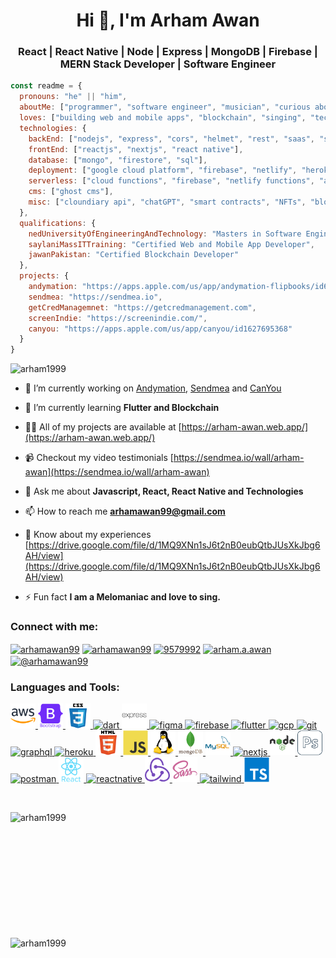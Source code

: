 <h1 align="center">Hi 👋, I'm Arham Awan</h1>
<h3 align="center">React | React Native | Node | Express | MongoDB | Firebase | MERN Stack Developer | Software Engineer</h3>

```js
const readme = {
  pronouns: "he" || "him",
  aboutMe: ["programmer", "software engineer", "musician", "curious about life"],
  loves: ["building web and mobile apps", "blockchain", "singing", "technologies"],
  technologies: {
    backEnd: ["nodejs", "express", "cors", "helmet", "rest", "saas", "solidity"],
    frontEnd: ["reactjs", "nextjs", "react native"],
    database: ["mongo", "firestore", "sql"],
    deployment: ["google cloud platform", "firebase", "netlify", "heroku"],
    serverless: ["cloud functions", "firebase", "netlify functions", "aws"],
    cms: ["ghost cms"],
    misc: ["cloundiary api", "chatGPT", "smart contracts", "NFTs", "blockchain"],
  },
  qualifications: {
    nedUniversityOfEngineeringAndTechnology: "Masters in Software Engineering (ME SE)",
    saylaniMassITTraining: "Certified Web and Mobile App Developer",
    jawanPakistan: "Certified Blockchain Developer"
  },
  projects: {
    andymation: "https://apps.apple.com/us/app/andymation-flipbooks/id6451327356",
    sendmea: "https://sendmea.io",
    getCredManagemnet: "https://getcredmanagement.com",
    screenIndie: "https://screenindie.com/",
    canyou: "https://apps.apple.com/us/app/canyou/id1627695368"
  }
}
```

<p align="left"> <img src="https://komarev.com/ghpvc/?username=arham1999&label=Profile%20views&color=0e75b6&style=flat" alt="arham1999" /> </p>

- 🔭 I’m currently working on [Andymation](https://apps.apple.com/us/app/andymation-flipbooks/id6451327356), [Sendmea](https://sendmea.io/) and [CanYou](https://apps.apple.com/dk/app/canyou/id1627695368)

- 🌱 I’m currently learning **Flutter and Blockchain**

- 👨‍💻 All of my projects are available at [https://arham-awan.web.app/](https://arham-awan.web.app/)

- 📹 Checkout my video testimonials [https://sendmea.io/wall/arham-awan](https://sendmea.io/wall/arham-awan)

- 💬 Ask me about **Javascript, React, React Native and Technologies**

- 📫 How to reach me **arhamawan99@gmail.com**

- 📄 Know about my experiences [https://drive.google.com/file/d/1MQ9XNn1sJ6t2nB0eubQtbJUsXkJbg6AH/view](https://drive.google.com/file/d/1MQ9XNn1sJ6t2nB0eubQtbJUsXkJbg6AH/view)

- ⚡ Fun fact **I am a Melomaniac and love to sing.**

<h3 align="left">Connect with me:</h3>
<p align="left">
<a href="https://twitter.com/arhamawan99" target="blank"><img align="center" src="https://raw.githubusercontent.com/rahuldkjain/github-profile-readme-generator/master/src/images/icons/Social/twitter.svg" alt="arhamawan99" height="30" width="40" /></a>
<a href="https://linkedin.com/in/arhamawan99" target="blank"><img align="center" src="https://raw.githubusercontent.com/rahuldkjain/github-profile-readme-generator/master/src/images/icons/Social/linked-in-alt.svg" alt="arhamawan99" height="30" width="40" /></a>
<a href="https://stackoverflow.com/users/9579992" target="blank"><img align="center" src="https://raw.githubusercontent.com/rahuldkjain/github-profile-readme-generator/master/src/images/icons/Social/stack-overflow.svg" alt="9579992" height="30" width="40" /></a>
<a href="https://fb.com/arham.a.awan" target="blank"><img align="center" src="https://raw.githubusercontent.com/rahuldkjain/github-profile-readme-generator/master/src/images/icons/Social/facebook.svg" alt="arham.a.awan" height="30" width="40" /></a>
<a href="https://medium.com/@arhamawan99" target="blank"><img align="center" src="https://raw.githubusercontent.com/rahuldkjain/github-profile-readme-generator/master/src/images/icons/Social/medium.svg" alt="@arhamawan99" height="30" width="40" /></a>
</p>

<h3 align="left">Languages and Tools:</h3>
<p align="left"> <a href="https://aws.amazon.com" target="_blank" rel="noreferrer"> <img src="https://raw.githubusercontent.com/devicons/devicon/master/icons/amazonwebservices/amazonwebservices-original-wordmark.svg" alt="aws" width="40" height="40"/> </a> <a href="https://getbootstrap.com" target="_blank" rel="noreferrer"> <img src="https://raw.githubusercontent.com/devicons/devicon/master/icons/bootstrap/bootstrap-plain-wordmark.svg" alt="bootstrap" width="40" height="40"/> </a> <a href="https://www.w3schools.com/css/" target="_blank" rel="noreferrer"> <img src="https://raw.githubusercontent.com/devicons/devicon/master/icons/css3/css3-original-wordmark.svg" alt="css3" width="40" height="40"/> </a> <a href="https://dart.dev" target="_blank" rel="noreferrer"> <img src="https://www.vectorlogo.zone/logos/dartlang/dartlang-icon.svg" alt="dart" width="40" height="40"/> </a> <a href="https://expressjs.com" target="_blank" rel="noreferrer"> <img src="https://raw.githubusercontent.com/devicons/devicon/master/icons/express/express-original-wordmark.svg" alt="express" width="40" height="40"/> </a> <a href="https://www.figma.com/" target="_blank" rel="noreferrer"> <img src="https://www.vectorlogo.zone/logos/figma/figma-icon.svg" alt="figma" width="40" height="40"/> </a> <a href="https://firebase.google.com/" target="_blank" rel="noreferrer"> <img src="https://www.vectorlogo.zone/logos/firebase/firebase-icon.svg" alt="firebase" width="40" height="40"/> </a> <a href="https://flutter.dev" target="_blank" rel="noreferrer"> <img src="https://www.vectorlogo.zone/logos/flutterio/flutterio-icon.svg" alt="flutter" width="40" height="40"/> </a> <a href="https://cloud.google.com" target="_blank" rel="noreferrer"> <img src="https://www.vectorlogo.zone/logos/google_cloud/google_cloud-icon.svg" alt="gcp" width="40" height="40"/> </a> <a href="https://git-scm.com/" target="_blank" rel="noreferrer"> <img src="https://www.vectorlogo.zone/logos/git-scm/git-scm-icon.svg" alt="git" width="40" height="40"/> </a> <a href="https://graphql.org" target="_blank" rel="noreferrer"> <img src="https://www.vectorlogo.zone/logos/graphql/graphql-icon.svg" alt="graphql" width="40" height="40"/> </a> <a href="https://heroku.com" target="_blank" rel="noreferrer"> <img src="https://www.vectorlogo.zone/logos/heroku/heroku-icon.svg" alt="heroku" width="40" height="40"/> </a> <a href="https://www.w3.org/html/" target="_blank" rel="noreferrer"> <img src="https://raw.githubusercontent.com/devicons/devicon/master/icons/html5/html5-original-wordmark.svg" alt="html5" width="40" height="40"/> </a> <a href="https://developer.mozilla.org/en-US/docs/Web/JavaScript" target="_blank" rel="noreferrer"> <img src="https://raw.githubusercontent.com/devicons/devicon/master/icons/javascript/javascript-original.svg" alt="javascript" width="40" height="40"/> </a> <a href="https://www.linux.org/" target="_blank" rel="noreferrer"> <img src="https://raw.githubusercontent.com/devicons/devicon/master/icons/linux/linux-original.svg" alt="linux" width="40" height="40"/> </a> <a href="https://www.mongodb.com/" target="_blank" rel="noreferrer"> <img src="https://raw.githubusercontent.com/devicons/devicon/master/icons/mongodb/mongodb-original-wordmark.svg" alt="mongodb" width="40" height="40"/> </a> <a href="https://www.mysql.com/" target="_blank" rel="noreferrer"> <img src="https://raw.githubusercontent.com/devicons/devicon/master/icons/mysql/mysql-original-wordmark.svg" alt="mysql" width="40" height="40"/> </a> <a href="https://nextjs.org/" target="_blank" rel="noreferrer"> <img src="https://cdn.worldvectorlogo.com/logos/nextjs-2.svg" alt="nextjs" width="40" height="40"/> </a> <a href="https://nodejs.org" target="_blank" rel="noreferrer"> <img src="https://raw.githubusercontent.com/devicons/devicon/master/icons/nodejs/nodejs-original-wordmark.svg" alt="nodejs" width="40" height="40"/> </a> <a href="https://www.photoshop.com/en" target="_blank" rel="noreferrer"> <img src="https://raw.githubusercontent.com/devicons/devicon/master/icons/photoshop/photoshop-line.svg" alt="photoshop" width="40" height="40"/> </a> <a href="https://postman.com" target="_blank" rel="noreferrer"> <img src="https://www.vectorlogo.zone/logos/getpostman/getpostman-icon.svg" alt="postman" width="40" height="40"/> </a> <a href="https://reactjs.org/" target="_blank" rel="noreferrer"> <img src="https://raw.githubusercontent.com/devicons/devicon/master/icons/react/react-original-wordmark.svg" alt="react" width="40" height="40"/> </a> <a href="https://reactnative.dev/" target="_blank" rel="noreferrer"> <img src="https://reactnative.dev/img/header_logo.svg" alt="reactnative" width="40" height="40"/> </a> <a href="https://redux.js.org" target="_blank" rel="noreferrer"> <img src="https://raw.githubusercontent.com/devicons/devicon/master/icons/redux/redux-original.svg" alt="redux" width="40" height="40"/> </a> <a href="https://sass-lang.com" target="_blank" rel="noreferrer"> <img src="https://raw.githubusercontent.com/devicons/devicon/master/icons/sass/sass-original.svg" alt="sass" width="40" height="40"/> </a> <a href="https://tailwindcss.com/" target="_blank" rel="noreferrer"> <img src="https://www.vectorlogo.zone/logos/tailwindcss/tailwindcss-icon.svg" alt="tailwind" width="40" height="40"/> </a> <a href="https://www.typescriptlang.org/" target="_blank" rel="noreferrer"> <img src="https://raw.githubusercontent.com/devicons/devicon/master/icons/typescript/typescript-original.svg" alt="typescript" width="40" height="40"/> </a> </p>

<br />

<p><img align="left" src="https://github-readme-stats.vercel.app/api/top-langs?username=arham1999&theme=monokai" alt="arham1999" /></p>
<br /><br /><br /><br /><br /><br /><br /><br /><br /><br /><br />
<p><img align="left" src="https://github-readme-stats.vercel.app/api/top-langs?username=arham1999&show_icons=true&locale=en&layout=compact&theme=monokai" alt="arham1999" /></p>

<!-- <br /><br /><br /><br /><br /><br /><br /><br /><br /><br /><br />
<h3 align="left">Support:</h3>
<p><a href="https://www.buymeacoffee.com/arhamawan91"> <img align="left" src="https://cdn.buymeacoffee.com/buttons/v2/default-yellow.png" height="50" width="210" alt="arhamawan91" /></a><a href="https://ko-fi.com/arhamawan"> <img align="left" src="https://cdn.ko-fi.com/cdn/kofi3.png?v=3" height="50" width="210" alt="arhamawan" /></a></p><br><br> -->
